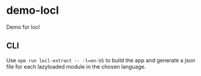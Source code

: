 # demo-locl
Demo for locl

## CLI
Use `npm run locl-extract -- -l=en-US` to build the app and generate a json file for each lazyloaded module in the chosen language.
